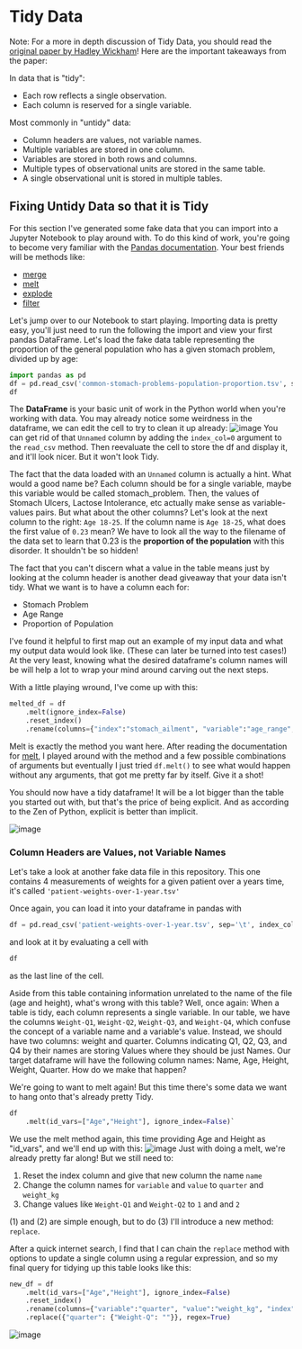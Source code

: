 # Tidy Data

Note: For a more in depth discussion of Tidy Data, you should read the [original paper by Hadley Wickham](https://www.jstatsoft.org/article/view/v059i10/)!
Here are the important takeaways from the paper:

In data that is "tidy": 
- Each row reflects a single observation.
- Each column is reserved for a single variable. 

Most commonly in "untidy" data:
- Column headers are values, not variable names.
- Multiple variables are stored in one column.
- Variables are stored in both rows and columns.
- Multiple types of observational units are stored in the same table.
- A single observational unit is stored in multiple tables.

## Fixing Untidy Data so that it is Tidy

For this section I've generated some fake data that you can import into a Jupyter Notebook to play around with. 
To do this kind of work, you're going to become very familiar with the [Pandas documentation](https://pandas.pydata.org/pandas-docs/stable/index.html). Your best friends will be methods like: 
- [merge](https://pandas.pydata.org/pandas-docs/stable/reference/api/pandas.DataFrame.merge.html)
- [melt](https://pandas.pydata.org/pandas-docs/stable/reference/api/pandas.DataFrame.melt.html)
- [explode](https://pandas.pydata.org/pandas-docs/stable/reference/api/pandas.DataFrame.explode.html)
- [filter](https://pandas.pydata.org/pandas-docs/stable/reference/api/pandas.DataFrame.filter.html)

Let's jump over to our Notebook to start playing. 
Importing data is pretty easy, you'll just need to run the following the import and view your first pandas DataFrame. Let's load the fake data table representing the proportion of the general population who has a given stomach problem, divided up by age:

```python
import pandas as pd
df = pd.read_csv('common-stomach-problems-population-proportion.tsv', sep='\t')
df
```

The **DataFrame** is your basic unit of work in the Python world when you're working with data.
You may already notice some weirdness in the dataframe, we can edit the cell to try to clean it up already: 
![image](https://github.com/emgrasmeder/tidy-data-crash-course/assets/8107614/72c9bf1f-c897-4a14-9789-b6e0cb57dc90)
You can get rid of that `Unnamed` column by adding the `index_col=0` argument to the `read_csv` method. Then reevaluate the cell to store the df and display it, and it'll look nicer. But it won't look Tidy.

The fact that the data loaded with an `Unnamed` column is actually a hint. What would a good name be? Each column should be for a single variable, maybe this variable would be called stomach_problem. Then, the values of Stomach Ulcers, Lactose Intolerance, etc actually make sense as variable-values pairs. But what about the other columns? Let's look at the next column to the right: `Age 18-25`. If the column name is `Age 18-25`, what does the first value of `0.23` mean? We have to look all the way to the filename of the data set to learn that 0.23 is the __proportion of the population__ with this disorder. It shouldn't be so hidden!

The fact that you can't discern what a value in the table means just by looking at the column header is another dead giveaway that your data isn't tidy. What we want is to have a column each for:
- Stomach Problem
- Age Range
- Proportion of Population

I've found it helpful to first map out an example of my input data and what my output data would look like. (These can later be turned into test cases!) At the very least, knowing what the desired dataframe's column names will be will help a lot to wrap your mind around carving out the next steps.

With a little playing wround, I've come up with this: 

```python 
melted_df = df
    .melt(ignore_index=False)
    .reset_index()
    .rename(columns={"index":"stomach_ailment", "variable":"age_range", "value": "population_proportion"})
```

Melt is exactly the method you want here. After reading the documentation for [melt](https://pandas.pydata.org/pandas-docs/stable/reference/api/pandas.DataFrame.melt.html), I played around with the method and a few possible combinations of arguments but eventually I just tried `df.melt()` to see what would happen without any arguments, that got me pretty far by itself. Give it a shot!

You should now have a tidy dataframe! It will be a lot bigger than the table you started out with, but that's the price of being explicit. And as according to the Zen of Python, explicit is better than implicit. 

![image](https://github.com/emgrasmeder/tidy-data-crash-course/assets/8107614/6cf14554-c29e-458b-afd2-f73fe6d28653)


### Column Headers are Values, not Variable Names
Let's take a look at another fake data file in this repository. This one contains 4 measurements of weights for a given patient over a years time, it's called `'patient-weights-over-1-year.tsv'`

Once again, you can load it into your dataframe in pandas with
```python
df = pd.read_csv('patient-weights-over-1-year.tsv', sep='\t', index_col=0)
```
and look at it by evaluating a cell with 
```python
df
```
as the last line of the cell. 


Aside from this table containing information unrelated to the name of the file (age and height), what's wrong with this table? Well, once again: When a table is tidy, each column represents a single variable. In our table, we have the columns `Weight-Q1`, `Weight-Q2`, `Weight-Q3`, and `Weight-Q4`, which confuse the concept of a variable name and a variable's value. Instead, we should have two columns: weight and quarter. Columns indicating Q1, Q2, Q3, and Q4 by their names are storing Values where they should be just Names. 
Our target dataframe will have the following column names:
Name, Age, Height, Weight, Quarter. How do we make that happen?

We're going to want to melt again! But this time there's some data we want to hang onto that's already pretty Tidy. 
```python
df
    .melt(id_vars=["Age","Height"], ignore_index=False)`
```
We use the melt method again, this time providing Age and Height as "id_vars", and we'll end up with this: 
![image](https://github.com/emgrasmeder/tidy-data-crash-course/assets/8107614/1c1b5dc9-28d7-4652-9645-4184ff02e3a8)
Just with doing a melt, we're already pretty far along! But we still need to: 
1. Reset the index column and give that new column the name `name`
1. Change the column names for `variable` and `value` to `quarter` and `weight_kg`
1. Change values like `Weight-Q1` and `Weight-Q2` to `1` and and `2`

(1) and (2) are simple enough, but to do (3) I'll introduce a new method: `replace`.

After a quick internet search, I find that I can chain the `replace` method with options to update a single column using a regular expression, and so my final query for tidying up this table looks like this:
```python
new_df = df
    .melt(id_vars=["Age","Height"], ignore_index=False)
    .reset_index()
    .rename(columns={"variable":"quarter", "value":"weight_kg", "index":"name"})
    .replace({"quarter": {"Weight-Q": ""}}, regex=True)
```
![image](https://github.com/emgrasmeder/tidy-data-crash-course/assets/8107614/93687a48-c790-4a9c-b9b7-ee32efc29e3a)



